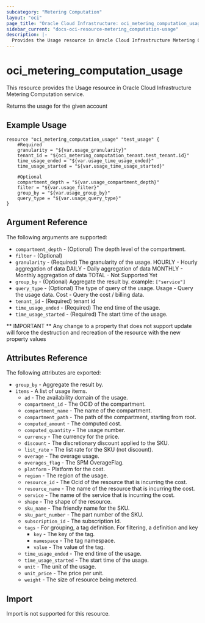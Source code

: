 ```yaml
---
subcategory: "Metering Computation"
layout: "oci"
page_title: "Oracle Cloud Infrastructure: oci_metering_computation_usage"
sidebar_current: "docs-oci-resource-metering_computation-usage"
description: |-
  Provides the Usage resource in Oracle Cloud Infrastructure Metering Computation service
---
```


# oci_metering_computation_usage
This resource provides the Usage resource in Oracle Cloud Infrastructure Metering Computation service.

Returns the usage for the given account


## Example Usage

```hcl
resource "oci_metering_computation_usage" "test_usage" {
	#Required
	granularity = "${var.usage_granularity}"
	tenant_id = "${oci_metering_computation_tenant.test_tenant.id}"
	time_usage_ended = "${var.usage_time_usage_ended}"
	time_usage_started = "${var.usage_time_usage_started}"

	#Optional
	compartment_depth = "${var.usage_compartment_depth}"
	filter = "${var.usage_filter}"
	group_by = "${var.usage_group_by}"
	query_type = "${var.usage_query_type}"
}
```

## Argument Reference

The following arguments are supported:

* `compartment_depth` - (Optional) The depth level of the compartment.
* `filter` - (Optional) 
* `granularity` - (Required) The granularity of the usage. HOURLY - Hourly aggregation of data DAILY - Daily aggregation of data MONTHLY - Monthly aggregation of data TOTAL - Not Supported Yet 
* `group_by` - (Optional) Aggregate the result by. example: `["service"]` 
* `query_type` - (Optional) The type of query of the usage. Usage - Query the usage data. Cost - Query the cost / billing data. 
* `tenant_id` - (Required) tenant id
* `time_usage_ended` - (Required) The end time of the usage.
* `time_usage_started` - (Required) The start time of the usage.


** IMPORTANT **
Any change to a property that does not support update will force the destruction and recreation of the resource with the new property values

## Attributes Reference

The following attributes are exported:

* `group_by` - Aggregate the result by.
* `items` - A list of usage items.
	* `ad` - The availability domain of the usage.
	* `compartment_id` - The OCID of the compartment.
	* `compartment_name` - The name of the compartment.
	* `compartment_path` - The path of the compartment, starting from root.
	* `computed_amount` - The computed cost.
	* `computed_quantity` - The usage number.
	* `currency` - The currency for the price.
	* `discount` - The discretionary discount applied to the SKU.
	* `list_rate` - The list rate for the SKU (not discount).
	* `overage` - The overage usage.
	* `overages_flag` - The SPM OverageFlag.
	* `platform` - Platform for the cost.
	* `region` - The region of the usage.
	* `resource_id` - The Ocid of the resource that is incurring the cost.
	* `resource_name` - The name of the resource that is incurring the cost.
	* `service` - The name of the service that is incurring the cost.
	* `shape` - The shape of the resource.
	* `sku_name` - The friendly name for the SKU.
	* `sku_part_number` - The part number of the SKU.
	* `subscription_id` - The subscription Id.
	* `tags` - For grouping, a tag definition. For filtering, a definition and key
		* `key` - The key of the tag.
		* `namespace` - The tag namespace.
		* `value` - The value of the tag.
	* `time_usage_ended` - The end time of the usage.
	* `time_usage_started` - The start time of the usage.
	* `unit` - The unit of the usage.
	* `unit_price` - The price per unit.
	* `weight` - The size of resource being metered.

## Import

Import is not supported for this resource.


